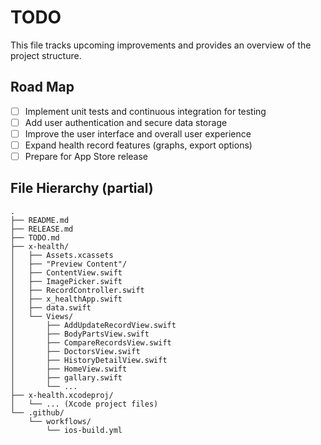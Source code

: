 # TODO

This file tracks upcoming improvements and provides an overview of the project structure.

## Road Map
- [ ] Implement unit tests and continuous integration for testing
- [ ] Add user authentication and secure data storage
- [ ] Improve the user interface and overall user experience
- [ ] Expand health record features (graphs, export options)
- [ ] Prepare for App Store release

## File Hierarchy (partial)
```
.
├── README.md
├── RELEASE.md
├── TODO.md
├── x-health/
│   ├── Assets.xcassets
│   ├── "Preview Content"/
│   ├── ContentView.swift
│   ├── ImagePicker.swift
│   ├── RecordController.swift
│   ├── x_healthApp.swift
│   ├── data.swift
│   └── Views/
│       ├── AddUpdateRecordView.swift
│       ├── BodyPartsView.swift
│       ├── CompareRecordsView.swift
│       ├── DoctorsView.swift
│       ├── HistoryDetailView.swift
│       ├── HomeView.swift
│       ├── gallary.swift
│       └── ...
├── x-health.xcodeproj/
│   └── ... (Xcode project files)
└── .github/
    └── workflows/
        └── ios-build.yml
```
